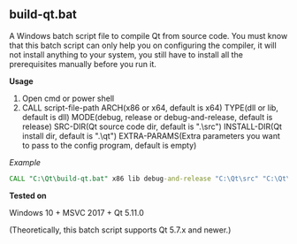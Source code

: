 ## build-qt.bat

A Windows batch script file to compile Qt from source code. You must know that this batch script can only help you on configuring the compiler, it will not install anything to your system, you still have to install all the prerequisites manually before you run it.

**Usage**

1. Open cmd or power shell
2. CALL script-file-path ARCH(x86 or x64, default is x64) TYPE(dll or lib, default is dll) MODE(debug, release or debug-and-release, default is release) SRC-DIR(Qt source code dir, default is ".\src") INSTALL-DIR(Qt install dir, default is ".\qt") EXTRA-PARAMS(Extra parameters you want to pass to the config program, default is empty)

*Example*

```bat
CALL "C:\Qt\build-qt.bat" x86 lib debug-and-release "C:\Qt\src" "C:\Qt\msvc2017_Static_64" -force-debug-info
```

**Tested on**

Windows 10 + MSVC 2017 + Qt 5.11.0

(Theoretically, this batch script supports Qt 5.7.x and newer.)
